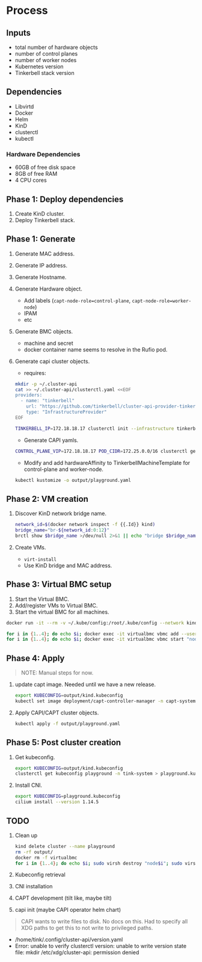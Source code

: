 # Process

## Inputs

* total number of hardware objects
* number of control planes
* number of worker nodes
* Kubernetes version
* Tinkerbell stack version

## Dependencies

* Libvirtd
* Docker
* Helm
* KinD
* clusterctl
* kubectl

### Hardware Dependencies

* 60GB of free disk space
* 8GB of free RAM
* 4 CPU cores

## Phase 1: Deploy dependencies

1. Create KinD cluster.
1. Deploy Tinkerbell stack.

## Phase 1: Generate

1. Generate MAC address.
1. Generate IP address.
1. Generate Hostname.
1. Generate Hardware object.
   * Add labels (`capt-node-role=control-plane`, `capt-node-role=worker-node`)
   * IPAM
   * etc
1. Generate BMC objects.
   * machine and secret
   * docker container name seems to resolve in the Rufio pod.
1. Generate capi cluster objects.
   * requires:

   ```bash
   mkdir -p ~/.cluster-api
   cat >> ~/.cluster-api/clusterctl.yaml <<EOF
   providers:
     - name: "tinkerbell"
       url: "https://github.com/tinkerbell/cluster-api-provider-tinkerbell/releases/v0.4.0/infrastructure-components.yaml"
       type: "InfrastructureProvider"
   EOF

   TINKERBELL_IP=172.18.18.17 clusterctl init --infrastructure tinkerbell
   ```

   * Generate CAPI yamls.

   ```bash
   CONTROL_PLANE_VIP=172.18.18.17 POD_CIDR=172.25.0.0/16 clusterctl generate cluster playground --kubernetes-version v1.23.5 --control-plane-machine-count=1 --worker-machine-count=2 --target-namespace=tink-system --write-to playground.yaml
   ```

   * Modify and add hardwareAffinity to TinkerbellMachineTemplate for control-plane and worker-node.

   ```bash
   kubectl kustomize -o output/playground.yaml
   ```

## Phase 2: VM creation

1. Discover KinD network bridge name.

    ```bash
    network_id=$(docker network inspect -f {{.Id}} kind)
    bridge_name="br-${network_id:0:12}"
    brctl show $bridge_name >/dev/null 2>&1 || echo "bridge $bridge_name does not exist"
    ```

1. Create VMs.
   * `virt-install`
   * Use KinD bridge and MAC address.

## Phase 3: Virtual BMC setup

1. Start the Virtual BMC.
1. Add/register VMs to Virtual BMC.
1. Start the virtual BMC for all machines.

```bash
docker run -it --rm -v ~/.kube/config:/root/.kube/config --network kind -v /var/run/libvirt/libvirt-sock-ro:/var/run/libvirt/libvirt-sock-ro -v /var/run/libvirt/libvirt-sock:/var/run/libvirt/libvirt-sock -v /var/run/docker.sock:/var/run/docker.sock capt-playground

for i in {1..4}; do echo $i; docker exec -it virtualbmc vbmc add --username admin --password password --port "623$i" --no-daemon "node$i"; done
for i in {1..4}; do echo $i; docker exec -it virtualbmc vbmc start "node$i"; done
```

## Phase 4: Apply

> NOTE: Manual steps for now.

1. update capt image. Needed until we have a new release.

   ```bash
   export KUBECONFIG=output/kind.kubeconfig
   kubectl set image deployment/capt-controller-manager -n capt-system manager=reg.weinstocklabs.com/tinkerbell/capt-amd64:latest
   ```

1. Apply CAPI/CAPT cluster objects.

   ```bash
   kubectl apply -f output/playground.yaml
   ```

## Phase 5: Post cluster creation

1. Get kubeconfig.

   ```bash
   export KUBECONFIG=output/kind.kubeconfig
   clusterctl get kubeconfig playground -n tink-system > playground.kubeconfig 
   ```

1. Install CNI.

   ```bash
   export KUBECONFIG=playground.kubeconfig
   cilium install --version 1.14.5
   ```

## TODO

1. Clean up

   ```bash
   kind delete cluster --name playground
   rm -rf output/
   docker rm -f virtualbmc
   for i in {1..4}; do echo $i; sudo virsh destroy "node$i"; sudo virsh undefine "node$i" --remove-all-storage --nvram; done
   ```

1. Kubeconfig retrieval
1. CNI installation
1. CAPT development (tilt like, maybe tilt)
1. capi init (maybe CAPI operator helm chart)

> CAPI wants to write files to disk. No docs on this. Had to specify all XDG paths to get this to not write to privileged paths.

* /home/tink/.config/cluster-api/version.yaml
* Error: unable to verify clusterctl version: unable to write version state file: mkdir /etc/xdg/cluster-api: permission denied
